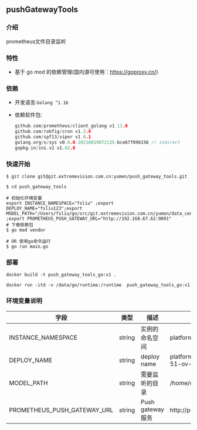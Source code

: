 ##  pushGatewayTools 

### 介绍
prometheus文件目录监听

### 特性
- 基于 go mod 的依赖管理(国内源可使用：https://goproxy.cn/)

### 依赖
- 开发语言:`Golang ^1.16`

- 依赖软件包:
  ```go
  github.com/prometheus/client_golang v1.11.0
  github.com/robfig/cron v1.2.0
  github.com/spf13/viper v1.8.1
  golang.org/x/sys v0.0.0-20210819072135-bce67f096156 // indirect
  gopkg.in/ini.v1 v1.62.0
  ```

### 快速开始
```shell
$ git clone git@git.extremevision.com.cn:yumen/push_gateway_tools.git

$ cd push_gateway_tools

# 初始化环境变量
export INSTANCE_NAMESPACE="fsliu" ;export DEPLOY_NAME="fsliu123";export MODEL_PATH="/Users/fsliu/go/src/git.extremevision.com.cn/yumen/data_center/cmd" ;export PROMETHEUS_PUSH_GATEWAY_URL="http://192.168.67.62:9091"
# 下载依赖包
$ go mod vendor

# OR 使用go命令运行
$ go run main.go
```

### 
### 部署
```shell
docker build -t push_gateway_tools_go:v1 .

docker run -itd -v /data/go/runtime:/runtime  push_gateway_tools_go:v1
```

### 环境变量说明

| 字段                        | 类型   | 描述              | 例子                           |
| --------------------------- | ------ | ----------------- | ------------------------------ |
| INSTANCE_NAMESPACE          | string | 实例的命名空间    | platform                       |
| DEPLOY_NAME                 | string | deploy name       | platform-15-instance-51-ov-ide |
| MODEL_PATH                  | string | 需要监听的目录    | /home/data/model               |
| PROMETHEUS_PUSH_GATEWAY_URL | string | Push gateway 服务 | http://pushgateway:9091        |



